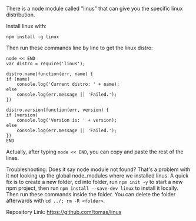 There is a node module called "linus" that can give you the specific linux distribution.

Install linux with:
```
npm install -g linux
```

Then run these commands line by line to get the linux distro:
```
node << END
var distro = require('linus');

distro.name(function(err, name) {
if (name)
    console.log('Current distro: ' + name);
else
    console.log(err.message || 'Failed.');
})

distro.version(function(err, version) {
if (version)
    console.log('Version is: ' + version);
else
    console.log(err.message || 'Failed.');
})
END
```

Actually, after typing `node << END`, you can copy and paste the rest of the lines.

Troubleshooting: Does it say node module not found? That's a problem with it not looking up the global node_modules where we installed linus. A quick fix is to create a new folder, cd into folder, run `npm init -y` to start a new npm project, then run `npm install --save-dev linux` to install it locally. Then run these commands inside the folder. You can delete the folder afterwards with `cd ../; rm -R <folder>`.

Repository Link: https://github.com/tomas/linus